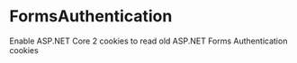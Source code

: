 # FormsAuthentication
Enable ASP.NET Core 2 cookies to read old ASP.NET Forms Authentication cookies
